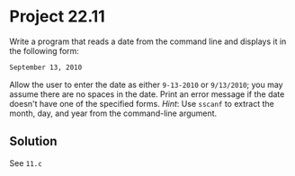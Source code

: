 # Project 22.11

Write a program that reads a date from the command line and displays it in the
following form:

```txt
September 13, 2010
```

Allow the user to enter the date as either `9-13-2010` or `9/13/2010`; you may
assume there are no spaces in the date. Print an error message if the date
doesn't have one of the specified forms. *Hint*: Use `sscanf` to extract the
month, day, and year from the command-line argument.

## Solution

See `11.c`
